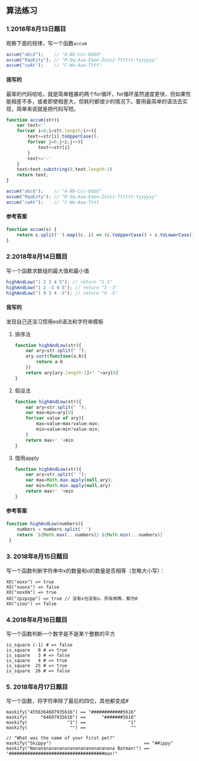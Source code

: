 ## 算法练习

### 1.2018年8月13日题目

观察下面的规律，写一个函数`accum` 

```javascript
accum("abcd");    // "A-Bb-Ccc-Dddd"
accum("RqaEzty"); // "R-Qq-Aaa-Eeee-Zzzzz-Tttttt-Yyyyyyy"
accum("cwAt");    // "C-Ww-Aaa-Tttt"
```

#### 我写的

最笨的代码哈哈，就是简单粗暴的两个for循环，for循环虽然速度更快，但如果性能相差不多，或者即使相差大，但耗时都很少的情况下。要用最简单的语法去实现，简单来说就是把代码写短。

```javascript
function accum(str){
    var text=''
    for(var i=0;i<str.length;i++){
        text+=str[i].toUpperCase();
        for(var j=0;j<i;j++){
            text+=str[i]
        }
        text+='-'
    }
    text=text.substring(0,text.length-1)
    return text;
}

accum("abcd");    // "A-Bb-Ccc-Dddd"
accum("RqaEzty"); // "R-Qq-Aaa-Eeee-Zzzzz-Tttttt-Yyyyyyy"
accum("cwAt");    // "C-Ww-Aaa-Tttt
```

#### 参考答案

```javascript
function accum(s) {
    return s.split('').map((c, i) => (c.toUpperCase() + c.toLowerCase().repeat(i))).join('-')
}
```

### 2.2018年8月14日题目

写一个函数求数组的最大值和最小值 

```javascript
highAndLow("1 2 3 4 5"); // return "5 1"
highAndLow("1 2 -3 4 5"); // return "5 -3"
highAndLow("1 9 3 4 -5"); // return "9 -5"
```

#### 我写的

发现自己还没习惯用es6语法和字符串模板

1. 排序法

   ```javascript
   function highAndLow(str){
       var ary=str.split(" ");
       ary.sort(function(a,b){
           return a-b
       })
       return ary[ary.length-1]+" "+ary[0]
   }
   ```

2. 假设法

   ```javascript
   function highAndLow(str){
       var ary=str.split(" ");
       var max=min=ary[0]
       for(var value of ary){
           max=value>max?value:max;
           min=value<min?value:min;
       }
       return max+' '+min
   }
   ```

3. 借用apply

   ```javascript
   function highAndLow(str){
       var ary=str.split(" ");
       var max=Math.max.apply(null,ary);
       var min=Math.min.apply(null,ary)
       return max+' '+min
   }
   ```


#### 参考答案

```javascript
function highAndLow(numbers){ 
    numbers = numbers.split(' ')
    return `${Math.max(...numbers)} ${Math.min(...numbers)}`
 }
```

### 3. 2018年8月15日题目

写一个函数判断字符串中x的数量和o的数量是否相等（忽略大小写）： 

```
XO("ooxx") => true
XO("xooxx") => false
XO("ooxXm") => true
XO("zpzpzpp") => true // 没有x也没有o，所有相等，都为0
XO("zzoo") => false
```

### 4.2018年8月16日题目

写一个函数判断一个数字是不是某个整数的平方 

```
is_square (-1) # => false
is_square   0 # => true
is_square   3 # => false
is_square   4 # => true
is_square  25 # => true
is_square  26 # => false
```

### 5. 2018年8月17日题目

写一个函数，将字符串除了最后的四位，其他都变成# 

```
maskify("4556364607935616") == "############5616"
maskify(     "64607935616") ==      "#######5616"
maskify(               "1") ==                "1"
maskify(                "") ==                 ""

// "What was the name of your first pet?"
maskify("Skippy")                                   == "##ippy"
maskify("Nananananananananananananananana Batman!") == "####################################man!"
```